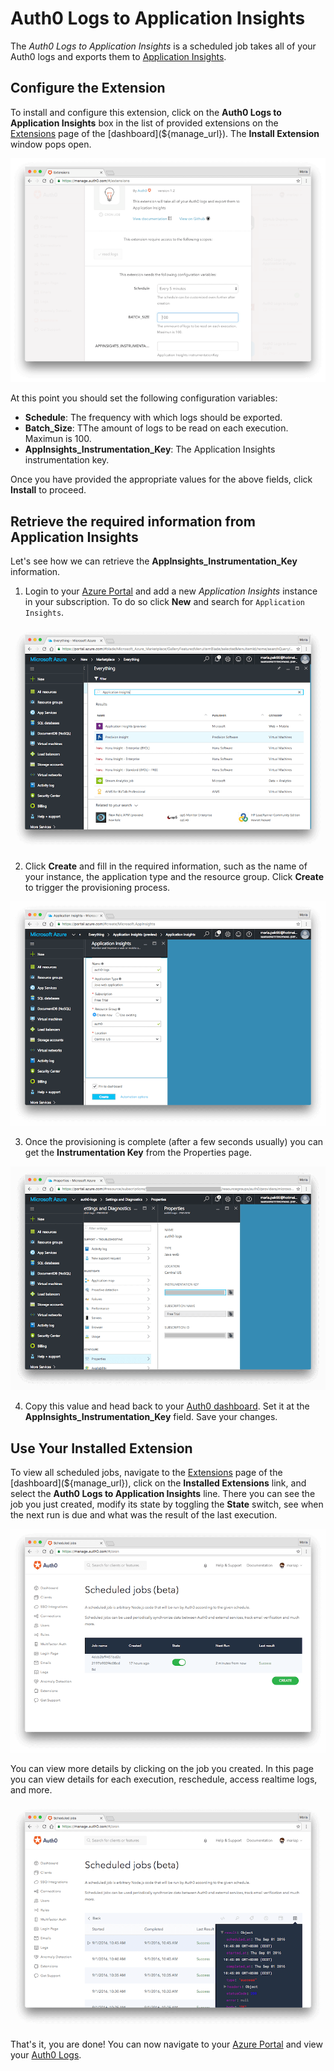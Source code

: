# Auth0 Logs to Application Insights

The *Auth0 Logs to Application Insights* is a scheduled job takes all of your Auth0 logs and exports them to [Application Insights](https://azure.microsoft.com/en-us/services/application-insights/).

## Configure the Extension

To install and configure this extension, click on the __Auth0 Logs to Application Insights__ box in the list of provided extensions on the [Extensions](${manage_url}/#/extensions) page of the [dashboard](${manage_url}). The __Install Extension__ window pops open.

![Install Extension](/media/articles/extensions/appinsights/ext-mgmt-appinsights.png)

At this point you should set the following configuration variables:

- __Schedule__: The frequency with which logs should be exported.
- __Batch_Size__: TThe amount of logs to be read on each execution. Maximun is 100.
- __AppInsights_Instrumentation_Key__: The Application Insights instrumentation key.

 Once you have provided the appropriate values for the above fields, click __Install__ to proceed.

## Retrieve the required information from Application Insights

Let's see how we can retrieve the __AppInsights_Instrumentation_Key__ information.

1. Login to your [Azure Portal](https://portal.azure.com/#) and add a new _Application Insights_ instance in your subscription. To do so click __New__ and search for `Application Insights`.

![New Application Insights instance](/media/articles/extensions/appinsights/new-appinsights.png)

2. Click __Create__ and fill in the required information, such as the name of your instance, the application type and the resource group. Click __Create__ to trigger the provisioning process.

![Configure Application Insights instance](/media/articles/extensions/appinsights/conf-appinsights.png)

3. Once the provisioning is complete (after a few seconds usually) you can get the __Instrumentation Key__ from the Properties page.

![Application Insights Properties](/media/articles/extensions/appinsights/appinsights-properties.png)

4. Copy this value and head back to your [Auth0 dashboard](${manage_url}). Set it at the __AppInsights_Instrumentation_Key__ field. Save your changes.


## Use Your Installed Extension

To view all scheduled jobs, navigate to the [Extensions](${manage_url}/#/extensions) page of the [dashboard](${manage_url}), click on the __Installed Extensions__ link, and select the __Auth0 Logs to Application Insights__ line. There you can see the job you just created, modify its state by toggling the __State__ switch, see when the next run is due and what was the result of the last execution.

![View Cron Jobs](/media/articles/extensions/appinsights/view-cron-jobs.png)

You can view more details by clicking on the job you created. In this page you can view details for each execution, reschedule, access realtime logs, and more.

![View Cron Details](/media/articles/extensions/appinsights/view-cron-details.png)

That's it, you are done! You can now navigate to your [Azure Portal](https://portal.azure.com/#) and view your [Auth0 Logs](${manage_url}/#/logs).
